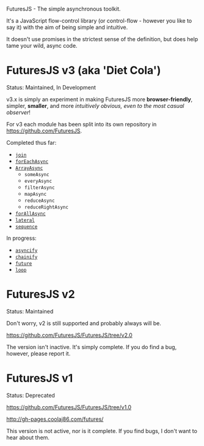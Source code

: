 FuturesJS - The simple asynchronous toolkit.

It's a JavaScript flow-control library
(or control-flow - however you like to say it)
with the aim of being simple and intuitive.

It doesn't use promises in the strictest sense
of the definition, but does help tame your wild,
async code.

FuturesJS v3 (aka 'Diet Cola')
===

Status: Maintained, In Development

v3.x is simply an experiment in making FuturesJS
more **browser-friendly**, simpler, **smaller**,
and more *intuitively obvious, even to the most casual observer*!

For v3 each module has been split into its own repository in <https://github.com/FuturesJS>.

Completed thus far:

  * [`join`](https://github.com/FuturesJS/join)
  * [`forEachAsync`](https://github.com/FuturesJS/forEachAsync)
  * [`ArrayAsync`](https://github.com/FuturesJS/ArrayAsync)
    * `someAsync`
    * `everyAsync`
    * `filterAsync`
    * `mapAsync`
    * `reduceAsync`
    * `reduceRightAsync`
  * [`forAllAsync`](https://github.com/FuturesJS/forAllAsync)
  * [`lateral`](https://github.com/FuturesJS/lateral)
  * [`sequence`](https://github.com/FuturesJS/sequence)

In progress:

  * [`asyncify`](https://github.com/FuturesJS/asyncify)
  * [`chainify`](https://github.com/FuturesJS/chainify)
  * [`future`](https://github.com/FuturesJS/future)
  * [`loop`](https://github.com/FuturesJS/loop)

FuturesJS v2
===

Status: Maintained

Don't worry, v2
is still supported and probably always will be.

<https://github.com/FuturesJS/FuturesJS/tree/v2.0>

The version isn't inactive. It's simply complete.
If you do find a bug, however, please report it.

FuturesJS v1
===

Status: Deprecated

<https://github.com/FuturesJS/FuturesJS/tree/v1.0>

<http://gh-pages.coolaj86.com/futures/>

This version is not active, nor is it complete.
If you find bugs, I don't want to hear about them.
